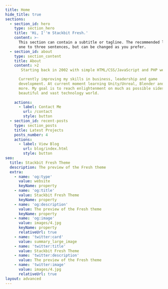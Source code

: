```yaml
---
title: Home
hide_title: true
sections:
  - section_id: hero
    type: section_hero
    title: 'Hi, I''m Stackbit Fresh.'
    content: >-
      This section can contain a subtitle or tagline. The recommended length is
      one to three sentences, but can be changed as you prefer.
  - section_id: about
    type: section_content
    title: About
    content: >2
       Starting back in 2002 with simple HTML/CSS/JavaScript and PHP websites to nowadays React Native, NodeJS, Laravel, Symfony and many more. In last year I was building my skills on more event driven applications, more cloud oriented database solutions and in general more future proof technologies. 

      Currently improving my skills in business, leadership and game
      development. At current moment learning Unity/Unreal, Blender and many
      more. My goal is to reach enlightenment on much as possible sides of the
      beautiful and vast technology world.
                                  
    actions:
      - label: Contact Me
        url: /contact
        style: button
  - section_id: recent-posts
    type: section_posts
    title: Latest Projects
    posts_number: 4
    actions:
      - label: View Blog
        url: blog/index.html
        style: button
seo:
  title: Stackbit Fresh Theme
  description: The preview of the Fresh theme
  extra:
    - name: 'og:type'
      value: website
      keyName: property
    - name: 'og:title'
      value: Stackbit Fresh Theme
      keyName: property
    - name: 'og:description'
      value: The preview of the Fresh theme
      keyName: property
    - name: 'og:image'
      value: images/4.jpg
      keyName: property
      relativeUrl: true
    - name: 'twitter:card'
      value: summary_large_image
    - name: 'twitter:title'
      value: Stackbit Fresh Theme
    - name: 'twitter:description'
      value: The preview of the Fresh theme
    - name: 'twitter:image'
      value: images/4.jpg
      relativeUrl: true
layout: advanced
---
```

